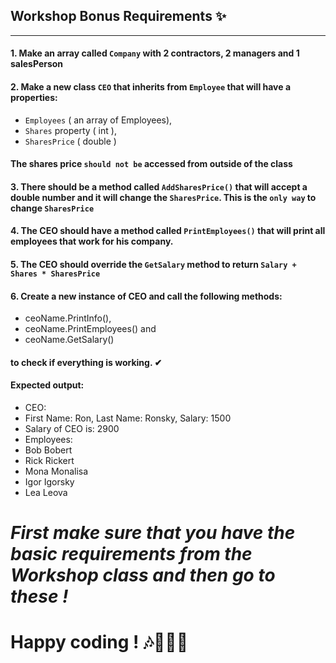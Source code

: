 ## Workshop Bonus Requirements ✨

---

#### 1. Make an array called `Company` with 2 contractors, 2 managers and 1 salesPerson

#### 2. Make a new class `CEO` that inherits from `Employee` that will have a properties:
* `Employees` ( an array of Employees), 
* `Shares` property ( int ), 
* `SharesPrice` ( double )
#### The shares price `should not be` accessed from outside of the class

#### 3. There should be a method called `AddSharesPrice()` that will accept a double number and it will change the `SharesPrice`. This is the `only way` to change `SharesPrice`

#### 4. The CEO should have a method called `PrintEmployees()` that will print all employees that work for his company. 

#### 5. The CEO should override the `GetSalary` method to return `Salary + Shares * SharesPrice`

#### 6. Create a new instance of CEO and call the following methods:
* ceoName.PrintInfo(), 
* ceoName.PrintEmployees() and 
* ceoName.GetSalary() 
#### to check if everything is working. ✔

#### Expected output: 
  * CEO:
  * First Name: Ron, Last Name: Ronsky, Salary: 1500
  * Salary of CEO is: 2900
  * Employees:
  * Bob Bobert
  * Rick Rickert
  * Mona Monalisa
  * Igor Igorsky
  * Lea Leova
  
  # *First make sure that you have the basic requirements from the Workshop class and then go to these !*
  
  
  
  
  # Happy coding ! 🎶🍻🐱‍👤
